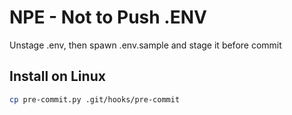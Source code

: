 # NPE - Not to Push .ENV
Unstage .env, then spawn .env.sample and stage it before commit
## Install on Linux
```sh
cp pre-commit.py .git/hooks/pre-commit
```
